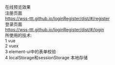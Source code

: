在线预览效果  
注册页面  
https://wss-ttt.github.io/loginRegister/dist/#/register  
登录页面  
https://wss-ttt.github.io/loginRegister/dist/#/login  
所使用的技术:  
1 vue  
2 vuex  
3 element-ui中的表单校验  
4 localStorage和sessionStorage 本地存储  

